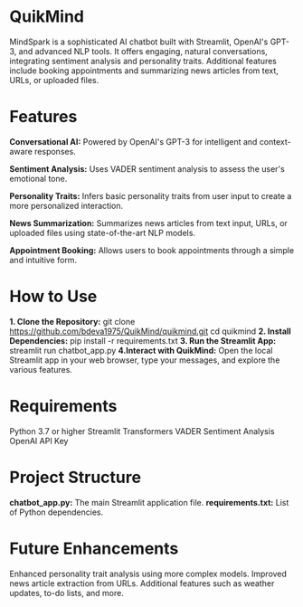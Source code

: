 # QuikMind
MindSpark is a sophisticated AI chatbot built with Streamlit, OpenAI's GPT-3, and advanced NLP tools. It offers engaging, natural conversations, integrating sentiment analysis and personality traits. Additional features include booking appointments and summarizing news articles from text, URLs, or uploaded files.

# Features
**Conversational AI:** Powered by OpenAI's GPT-3 for intelligent and context-aware responses.

**Sentiment Analysis:** Uses VADER sentiment analysis to assess the user's emotional tone.

**Personality Traits:** Infers basic personality traits from user input to create a more personalized interaction.

**News Summarization:** Summarizes news articles from text input, URLs, or uploaded files using state-of-the-art NLP models.

**Appointment Booking:** Allows users to book appointments through a simple and intuitive form.

# How to Use
**1. Clone the Repository:**
git clone https://github.com/bdeva1975/QuikMind/quikmind.git
cd quikmind
**2. Install Dependencies:**
pip install -r requirements.txt
**3. Run the Streamlit App:**
streamlit run chatbot_app.py
**4.Interact with QuikMind:** Open the local Streamlit app in your web browser, type your messages, and explore the various features.

# Requirements
Python 3.7 or higher
Streamlit
Transformers
VADER Sentiment Analysis
OpenAI API Key

# Project Structure
**chatbot_app.py:** The main Streamlit application file.
**requirements.txt:** List of Python dependencies.

# Future Enhancements
Enhanced personality trait analysis using more complex models.
Improved news article extraction from URLs.
Additional features such as weather updates, to-do lists, and more.
